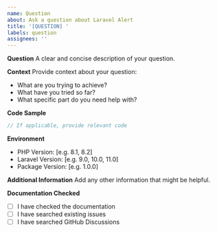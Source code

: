 ```yaml
---
name: Question
about: Ask a question about Laravel Alert
title: '[QUESTION] '
labels: question
assignees: ''
---
```


**Question**
A clear and concise description of your question.

**Context**
Provide context about your question:
- What are you trying to achieve?
- What have you tried so far?
- What specific part do you need help with?

**Code Sample**
```php
// If applicable, provide relevant code
```

**Environment**
- PHP Version: [e.g. 8.1, 8.2]
- Laravel Version: [e.g. 9.0, 10.0, 11.0]
- Package Version: [e.g. 1.0.0]

**Additional Information**
Add any other information that might be helpful.

**Documentation Checked**
- [ ] I have checked the documentation
- [ ] I have searched existing issues
- [ ] I have searched GitHub Discussions
